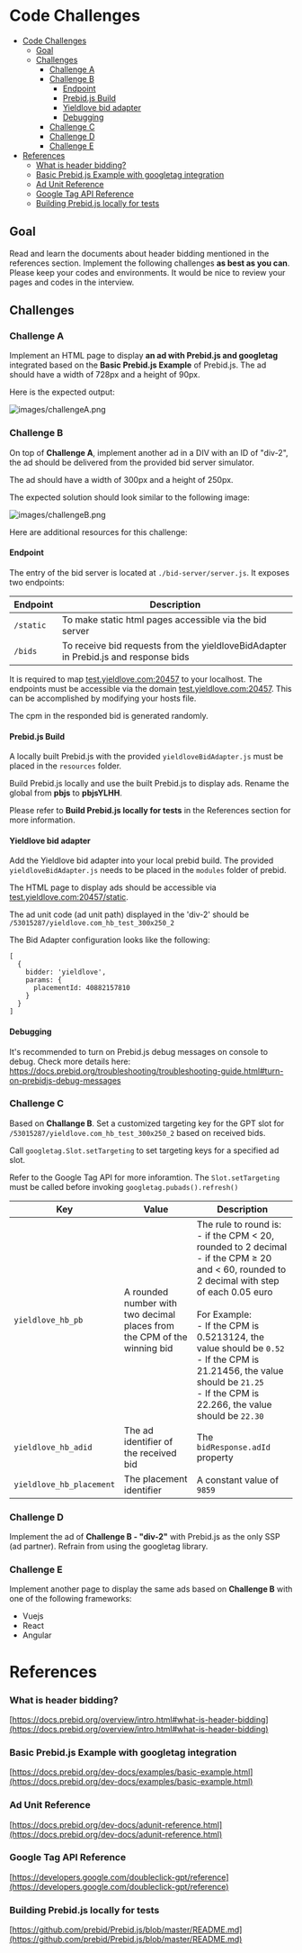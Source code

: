 # Code Challenges

- [Code Challenges](#code-challenges)
  * [Goal](#goal)
  * [Challenges](#challenges)
    + [Challenge A](#challenge-a)
    + [Challenge B](#challenge-b)
      - [Endpoint](#endpoint)
      - [Prebid.js Build](#prebidjs-build)
      - [Yieldlove bid adapter](#yieldlove-bid-adapter)
      - [Debugging](#debugging)
    + [Challenge C](#challenge-c)
    + [Challenge D](#challenge-d)
    + [Challenge E](#challenge-e)
- [References](#references)
    + [What is header bidding?](#what-is-header-bidding)
    + [Basic Prebid.js Example with googletag integration](#basic-prebidjs-example-with-googletag-integration)
    + [Ad Unit Reference](#ad-unit-reference)
    + [Google Tag API Reference](#google-tag-api-reference)
    + [Building Prebid.js locally for tests](#building-prebidjs-locally-for-tests)


## Goal

Read and learn the documents about header bidding mentioned in the references section. 
Implement the following challenges **as best as you can**.
Please keep your codes and environments. It would be nice to review your pages and codes in the interview.



## Challenges


### Challenge A

Implement an HTML page to display **an ad with Prebid.js and googletag** integrated based on the **Basic Prebid.js Example** of Prebid.js.
The ad should have a width of 728px and a height of 90px.

Here is the expected output:

![images/challengeA.png](images/challengeA.png)



### Challenge B

On top of **Challenge A**, implement another ad in a DIV with an ID of "div-2",
the ad should be delivered from the provided bid server simulator.

The ad should have a width of 300px and a height of 250px.


The expected solution should look similar to the following image:

![images/challengeB.png](images/challengeB.png)


Here are additional resources for this challenge:


#### Endpoint

The entry of the bid server is located at `./bid-server/server.js`. It exposes two endpoints:

| Endpoint       | Description |
| -------------- | ----------- |
| `/static`      | To make static html pages accessible via the bid server |
| `/bids`        | To receive bid requests from the yieldloveBidAdapter in Prebid.js and response bids |

It is required to map [test.yieldlove.com:20457](http://test.yieldlove.com:20457) to your localhost.
The endpoints must be accessible via the domain [test.yieldlove.com:20457](http://test.yieldlove.com:20457).
This can be accomplished by modifying your hosts file.

The cpm in the responded bid is generated randomly.


#### Prebid.js Build

A locally built Prebid.js with the provided `yieldloveBidAdapter.js` must be placed in the `resources` folder.

Build Prebid.js locally and use the built Prebid.js to display ads. Rename the global from **pbjs** to **pbjsYLHH**.

Please refer to **Build Prebid.js locally for tests** in the References section for more information.


#### Yieldlove bid adapter

Add the Yieldlove bid adapter into your local prebid build. The provided `yieldloveBidAdapter.js` needs to be placed in the `modules` folder of prebid.

The HTML page to display ads should be accessible via [test.yieldlove.com:20457/static](http://test.yieldlove.com:20457/static).

The ad unit code (ad unit path) displayed in the 'div-2' should be `/53015287/yieldlove.com_hb_test_300x250_2`

The Bid Adapter configuration looks like the following:

```
[
  {
    bidder: 'yieldlove',
    params: {
      placementId: 40882157810
    }
  }
]
```


#### Debugging

It's recommended to turn on Prebid.js debug messages on console to debug. Check more details here:
https://docs.prebid.org/troubleshooting/troubleshooting-guide.html#turn-on-prebidjs-debug-messages



### Challenge C

Based on **Challange B**. Set a customized targeting key for the GPT slot for `/53015287/yieldlove.com_hb_test_300x250_2` based on received bids.

Call `googletag.Slot.setTargeting` to set targeting keys for a specified ad slot.

Refer to the Google Tag API for more inforamtion. The `Slot.setTargeting` must be called before invoking `googletag.pubads().refresh()`

| Key            | Value | Description |
| -------------- | ----- | ----------- |
| `yieldlove_hb_pb` | A rounded number with two decimal places from the CPM of the winning bid | The rule to round is:<br> - if the CPM < 20, rounded to 2 decimal<br> - if the CPM ≥ 20 and < 60, rounded to 2 decimal with step of each 0.05 euro<br><br>For Example:<br>- If the CPM is 0.5213124, the value should be `0.52`<br> - If the CPM is 21.21456, the value should be `21.25`<br> - If the CPM is 22.266, the value should be `22.30` |
| `yieldlove_hb_adid` | The ad identifier of the received bid | The `bidResponse.adId` property |
| `yieldlove_hb_placement` | The placement identifier | A constant value of `9859` |



### Challenge D

Implement the ad of **Challenge B - "div-2"** with Prebid.js as the only SSP (ad partner).
Refrain from using the googletag library.



### Challenge E

Implement another page to display the same ads based on **Challenge B** with one of the following frameworks:
 - Vuejs
 - React
 - Angular





# References

### What is header bidding?
[https://docs.prebid.org/overview/intro.html#what-is-header-bidding](https://docs.prebid.org/overview/intro.html#what-is-header-bidding)

### Basic Prebid.js Example with googletag integration
[https://docs.prebid.org/dev-docs/examples/basic-example.html](https://docs.prebid.org/dev-docs/examples/basic-example.html)

### Ad Unit Reference
[https://docs.prebid.org/dev-docs/adunit-reference.html](https://docs.prebid.org/dev-docs/adunit-reference.html)

### Google Tag API Reference
[https://developers.google.com/doubleclick-gpt/reference](https://developers.google.com/doubleclick-gpt/reference)

### Building Prebid.js locally for tests
[https://github.com/prebid/Prebid.js/blob/master/README.md](https://github.com/prebid/Prebid.js/blob/master/README.md)



